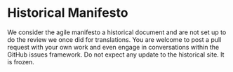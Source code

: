 # Historical Manifesto
We consider the agile manifesto a historical document and are not set up to do the review we once did for translations.
You are welcome to post a pull request with your own work and even engage in conversations within the GitHub issues framework.
Do not expect any update to the historical site. It is frozen.
